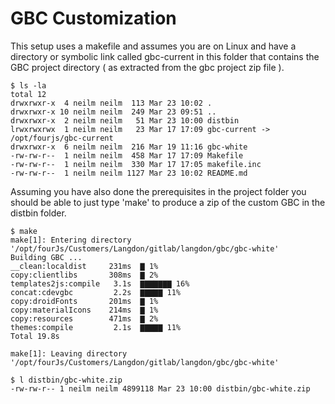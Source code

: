 # GBC Customization

This setup uses a makefile and assumes you are on Linux and have a directory or symbolic link called gbc-current in this folder that contains the GBC project directory ( as extracted from the gbc project zip file ).
```
$ ls -la
total 12
drwxrwxr-x  4 neilm neilm  113 Mar 23 10:02 .
drwxrwxr-x 10 neilm neilm  249 Mar 23 09:51 ..
drwxrwxr-x  2 neilm neilm   51 Mar 23 10:00 distbin
lrwxrwxrwx  1 neilm neilm   23 Mar 17 17:09 gbc-current -> /opt/fourjs/gbc-current
drwxrwxr-x  6 neilm neilm  216 Mar 19 11:16 gbc-white
-rw-rw-r--  1 neilm neilm  458 Mar 17 17:09 Makefile
-rw-rw-r--  1 neilm neilm  330 Mar 17 17:05 makefile.inc
-rw-rw-r--  1 neilm neilm 1127 Mar 23 10:02 README.md
```

Assuming you have also done the prerequisites in the project folder you should be able to just type 'make' to produce a zip of the custom GBC in the distbin folder.

```
$ make
make[1]: Entering directory '/opt/fourJs/Customers/Langdon/gitlab/langdon/gbc/gbc-white'
Building GBC ...
__clean:localdist     231ms  ▇ 1%
copy:clientlibs       308ms  ▇ 2%
templates2js:compile   3.1s  ▇▇▇▇▇▇▇ 16%
concat:cdevgbc         2.2s  ▇▇▇▇▇ 11%
copy:droidFonts       201ms  ▇ 1%
copy:materialIcons    214ms  ▇ 1%
copy:resources        471ms  ▇ 2%
themes:compile         2.1s  ▇▇▇▇▇ 11%
Total 19.8s

make[1]: Leaving directory '/opt/fourJs/Customers/Langdon/gitlab/langdon/gbc/gbc-white'

$ l distbin/gbc-white.zip
-rw-rw-r-- 1 neilm neilm 4899118 Mar 23 10:00 distbin/gbc-white.zip
```


